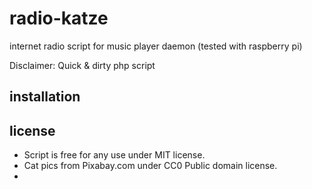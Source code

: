 # radio-katze
internet radio script for music player daemon (tested with raspberry pi)

Disclaimer: Quick & dirty php script

## installation

## license

* Script is free for any use under MIT license.
* Cat pics from Pixabay.com under CC0 Public domain license.
* <SCRIPT FROM VIA COMPOSER>
